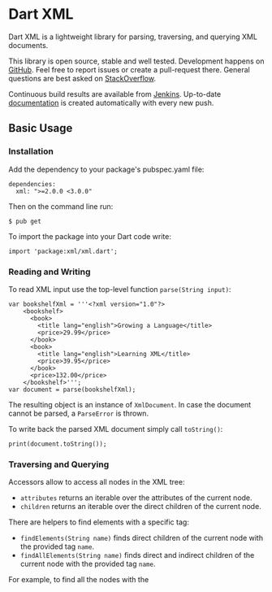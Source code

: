 Dart XML
========

Dart XML is a lightweight library for parsing, traversing, and querying XML documents.

This library is open source, stable and well tested. Development happens on [GitHub](http://github.com/renggli/dart-xml). Feel free to report issues or create a pull-request there. General questions are best asked on [StackOverflow](http://stackoverflow.com/questions/tagged/dart+xml).

Continuous build results are available from [Jenkins](http://jenkins.lukas-renggli.ch/job/dart-xml/). Up-to-date [documentation](http://jenkins.lukas-renggli.ch/job/dart-xml/javadoc/) is created automatically with every new push.


Basic Usage
-----------

### Installation

Add the dependency to your package's pubspec.yaml file:

    dependencies:
      xml: ">=2.0.0 <3.0.0"

Then on the command line run:

    $ pub get

To import the package into your Dart code write:

    import 'package:xml/xml.dart';

### Reading and Writing

To read XML input use the top-level function `parse(String input)`:

    var bookshelfXml = '''<?xml version="1.0"?>
        <bookshelf>
          <book>
            <title lang="english">Growing a Language</title>
            <price>29.99</price>
          </book>
          <book>
            <title lang="english">Learning XML</title>
            <price>39.95</price>
          </book>
          <price>132.00</price>
        </bookshelf>''';
    var document = parse(bookshelfXml);

The resulting object is an instance of `XmlDocument`. In case the document cannot be parsed, a `ParseError` is thrown.

To write back the parsed XML document simply call `toString()`:

    print(document.toString());

### Traversing and Querying

Accessors allow to access all nodes in the XML tree:

- `attributes` returns an iterable over the attributes of the current node.
- `children` returns an iterable over the direct children of the current node.

There are helpers to find elements with a specific tag:

- `findElements(String name)` finds direct children of the current node with the provided tag `name`.
- `findAllElements(String name)` finds direct and indirect children of the current node with the provided tag `name`.

For example, to find all the nodes with the _<title>_ tag you could write:

    var titles = document.findAllElements('title');

This returns a lazy iterator that recursively walks through the XML document and yields all the element nodes with the requested tag name. To extract the textual contents call `text`:

    titles
        .map((node) => node.text)
        .forEach(print);

This prints _Growing a Language_ and _Learning XML_.

Similary, to compute the total price of all the books one could write the following expression:

    var total = document.findAllElements('book')
        .map((node) => double.parse(node.findElements('price').single.text))
        .reduce((a, b) => a + b);
    print(total);

Note that this first find all the books, and then extracts the price to avoid counting the price tag that is included in the bookshelf.

Finally, there is the `all` iterator:

- `iterable` returns an iterable over the complete sub-tree of the current node in document order. This includes the attributes of the current node, its children, the children of its children, and so on. 

This could for example be used to extract all textual contents from the XML tree:

    var textual = document.iterable
        .where((node) => node is XmlText && !node.text.trim().isEmpty)
        .join('\n');
    print(textual);


Misc
----

### Supports

- Standard well-formed XML and HTML.
- Decodes and encodes commonly used character entities.
- Querying and traversing API using Dart iterators.

### Limitations

- Doesn't resolve and validate namespace declarations and usage.
- Doesn't validate schema declarations.
- Doesn't parse and enforce DTD.

### History

This library started as an example of the [PetitParser](https://github.com/renggli/PetitParserDart) library. To my own surprise various people started to use it to read XML files. In April 2014 I was asked to replace the original [dart-xml](https://github.com/prujohn/dart-xml) library from John Evans.

### License

The MIT License, see [LICENSE](LICENSE).
